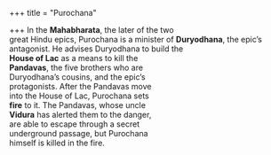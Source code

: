 +++
title = "Purochana"

+++
In the **Mahabharata**, the later of the two  
great Hindu epics, Purochana is a minister of **Duryodhana**, the epic’s antagonist. He advises Duryodhana to build the  
**House of Lac** as a means to kill the  
**Pandavas**, the five brothers who are  
Duryodhana’s cousins, and the epic’s  
protagonists. After the Pandavas move  
into the House of Lac, Purochana sets  
**fire** to it. The Pandavas, whose uncle  
**Vidura** has alerted them to the danger,  
are able to escape through a secret  
underground passage, but Purochana  
himself is killed in the fire.